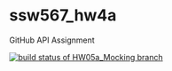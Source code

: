 # ssw567_hw4a
GitHub API Assignment

[![build status of HW05a_Mocking branch](https://travis-ci.org/Ahsan45/ssw567_hw4a.svg?branch=HW05a_Mocking)](https://travis-ci.org/Ahsan45/ssw567_hw4a)
